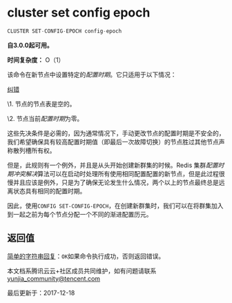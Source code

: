 # cluster set config epoch

```javascript
CLUSTER SET-CONFIG-EPOCH config-epoch
```

**自3.0.0起可用。**

**时间复杂度：** O（1）

该命令在新节点中设置特定的*配置时期*。它只适用于以下情况：

[纠错](javascript:;)

\1. 节点的节点表是空的。

\2. 节点当前*配置时期*为零。

这些先决条件是必需的，因为通常情况下，手动更改节点的配置时期是不安全的，我们希望确保具有较高配置时期值（即最后一次故障切换）的节点胜过其他节点声称散列槽所有权。

但是，此规则有一个例外，并且是从头开始创建新群集的时候。Redis 集群*配置时期冲突解决*算法可以在启动时处理所有使用相同配置配置的新节点，但是此过程很慢并且应该是例外，只是为了确保无论发生什么情况，两个以上的节点最终总是远离状态具有相同的配置时期。

因此，使用`CONFIG SET-CONFIG-EPOCH`，在创建新群集时，我们可以在将群集加入到一起之前为每个节点分配一个不同的渐进配置历元。

## 返回值

[简单的字符串回复](https://redis.io/topics/protocol#simple-string-reply)：`OK`如果命令执行成功，否则返回错误。

本文档系腾讯云云+社区成员共同维护，如有问题请联系 yunjia_community@tencent.com

最后更新于：2017-12-18